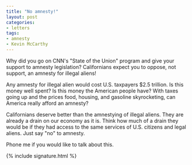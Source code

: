 ```yaml
---
title: "No amnesty!"
layout: post
categories:
- letters
tags:
- amnesty
- Kevin McCarthy
---
```


Why did you go on CNN's "State of the Union" program and give your support to amnesty legislation? Californians expect you to oppose, not support, an amnesty for illegal aliens!

Any amnesty for illegal alien would cost U.S. taxpayers $2.5 trillion. Is this money well spent? Is this money the American people have? With taxes going up and the prices food, housing, and gasoline skyrocketing, can America really afford an amnesty?

Californians deserve better than the amnestying of illegal aliens. They are already a drain on our economy as it is. Think how much of a drain they would be if they had access to the same services of U.S. citizens and legal aliens. Just say "no" to amnesty.

Phone me if you would like to talk about this.

{% include signature.html %}
